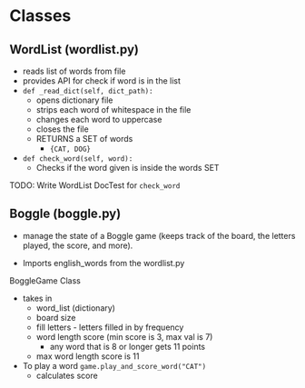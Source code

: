 # Classes 

## WordList (wordlist.py)
- reads list of words from file 
- provides API for check if word is in the list 
- `def _read_dict(self, dict_path):` 
    - opens dictionary file 
    - strips each word of whitespace in the file 
    - changes each word to uppercase 
    - closes the file 
    - RETURNS a SET of words 
        - `{CAT, DOG}`
- `def check_word(self, word):` 
    - Checks if the word given is inside the words SET 

TODO: Write WordList DocTest for `check_word`

## Boggle (boggle.py)
- manage the state of a Boggle game (keeps track of the board, the letters played, the score, and more).

- Imports english_words from the wordlist.py 

BoggleGame Class 
- takes in 
    - word_list (dictionary)
    - board size 
    - fill letters - letters filled in by frequency 
    - word length score (min score is 3, max val is 7)
        - any word that is 8 or longer gets 11 points 
    - max word length score is 11 
- To play a word `game.play_and_score_word("CAT")`
    - calculates score 
